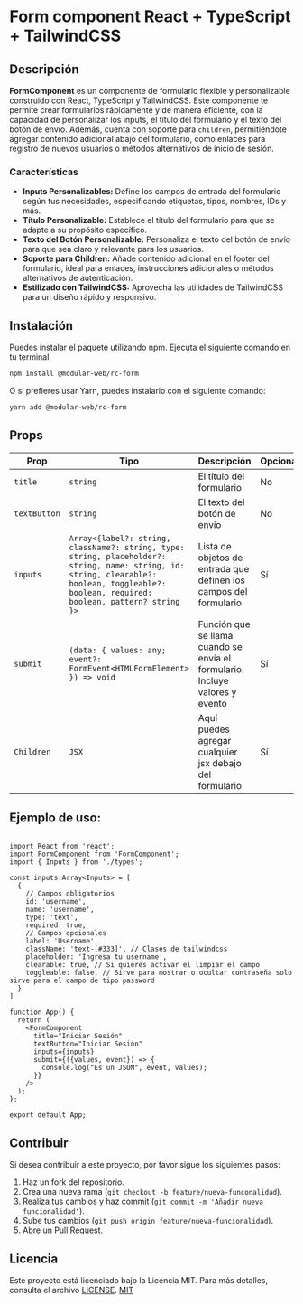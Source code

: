 # Form component React + TypeScript + TailwindCSS

## Descripción
**FormComponent** es un componente de formulario flexible y personalizable construido con React, TypeScript y TailwindCSS. Este componente te permite crear formularios rápidamente y de manera eficiente, con la capacidad de personalizar los inputs, el título del formulario y el texto del botón de envío. Además, cuenta con soporte para `children`, permitiéndote agregar contenido adicional abajo del formulario, como enlaces para registro de nuevos usuarios o métodos alternativos de inicio de sesión.

### Características
* **Inputs Personalizables:** Define los campos de entrada del formulario según tus necesidades, especificando etiquetas, tipos, nombres, IDs y más.
* **Título Personalizable:** Establece el título del formulario para que se adapte a su propósito específico.
* **Texto del Botón Personalizable:** Personaliza el texto del botón de envío para que sea claro y relevante para los usuarios.
* **Soporte para Children:** Añade contenido adicional en el footer del formulario, ideal para enlaces, instrucciones adicionales o métodos alternativos de autenticación.
* **Estilizado con TailwindCSS:** Aprovecha las utilidades de TailwindCSS para un diseño rápido y responsivo.

## Instalación
Puedes instalar el paquete utilizando npm. Ejecuta el siguiente comando en tu terminal:

```bash
npm install @modular-web/rc-form
```

O si prefieres usar Yarn, puedes instalarlo con el siguiente comando:

```bash
yarn add @modular-web/rc-form
```

## Props
| Prop         | Tipo                          | Descripción                    | Opcional  |
|--------------|-------------------------------|--------------------------------|-----------|
| `title`      | `string`                      | El título del formulario       | No        |
| `textButton` | `string`                      | El texto del botón de envío    | No        |
| `inputs`     | `Array<{label?: string, className?: string, type: string, placeholder?: string, name: string, id: string, clearable?: boolean, toggleable?: boolean, required: boolean, pattern? string }>` | Lista de objetos de entrada que definen los campos del formulario        | Sí       |
| `submit`     | `(data: { values: any; event?: FormEvent<HTMLFormElement> }) => void` | Función que se llama cuando se envía el formulario. Incluye valores y evento | Sí        |
| `Children`   | `JSX`                         | Aquí puedes agregar cualquier jsx debajo del formulario | Sí       |

## Ejemplo de uso:
```tsx

import React from 'react';
import FormComponent from 'FormComponent';
import { Inputs } from './types';

const inputs:Array<Inputs> = [
  {
    // Campos obligatorios
    id: 'username',
    name: 'username',
    type: 'text',
    required: true,
    // Campos opcionales
    label: 'Username',
    className: 'text-[#333]', // Clases de tailwindcss
    placeholder: 'Ingresa tu username',
    clearable: true, // Si quieres activar el limpiar el campo
    toggleable: false, // Sirve para mostrar o ocultar contraseña solo sirve para el campo de tipo password
  }
]

function App() {
  return (
    <FormComponent
      title="Iniciar Sesión"
      textButton="Iniciar Sesión"
      inputs={inputs}
      submit={({values, event}) => {
        console.log("Es un JSON", event, values);
      }}
    />
  );
};

export default App;
```

## Contribuir
Si desea contribuir a este proyecto, por favor sigue los siguientes pasos:
1. Haz un fork del repositorio.
2. Crea una nueva rama (`git checkout -b feature/nueva-funconalidad`).
3. Realiza tus cambios y haz commit (`git commit -m 'Añadir nueva funcionalidad'`).
4. Sube tus cambios (`git push origin feature/nueva-funcionalidad`).
5. Abre un Pull Request.

## Licencia
Este proyecto está licenciado bajo la Licencia MIT. Para más detalles, consulta el archivo [LICENSE](./LICENSE).
[MIT](https://choosealicense.com/licenses/mit/)